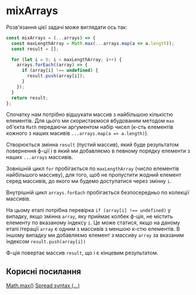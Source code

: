 # mixArrays

Розв'язання цієї задачі може виглядати ось так:

```js
const mixArrays = (...arrays) => {
  const maxLengthArray = Math.max(...arrays.map(a => a.length));
  const result = [];

  for (let i = 0; i < maxLengthArray; i++) {
    arrays.forEach((array) => {
      if (array[i] !== undefined) {
        result.push(array[i]);
      }
    });
  }
  return result;
};
```

Спочатку нам потрібно відшукати массив з найбільшою кількістю елементів. Для цього ми скористаємося
вбудованим методом `max` об'єкта `Math` передаючи аргументом набір чисел (к-сть елементів кожного 
з наших масивів `...arrays.map(a => a.length)`). 

Створюється змінна `result` (пустий массив), який буде результатом повернення ф-ції і в який ми добавляємо
в певному порядку елементи з наших `...arrays` массивів.

Зовнішній цикл `for` пробігається по `maxLengthArray` (число елементів найбільшого массиву), для того,
щоб не пропустити жодний елемент серед массивів, до якого ми будемо доступатися через змінну `i`.

Внутрішній цикл `arrays.forEach` пробігається безпосередньо по колекції массивів.

На цьому етапі потрібна перевірка `if (array[i] !== undefined)` у випадку, якщо змінна `array`, 
яку приймає колбек ф-ція, не містить елементу по вказаному індексу `i`. Це може статися, якщо на 
даному етапі ітерації `array` є одним з массивів з меншою к-стю елементів.
В іншому випадку ми добавляємо елемент з массиву `array` за вказаним індексом `result.push(array[i])`

Ф-ція повертає массив `result`, що і є кінцевим результатом.


## Корисні посилання
[Math.max()](https://developer.mozilla.org/en-US/docs/Web/JavaScript/Reference/Global_Objects/Math/max)
[Spread syntax (...)](https://developer.mozilla.org/en-US/docs/Web/JavaScript/Reference/Operators/Spread_syntax)
